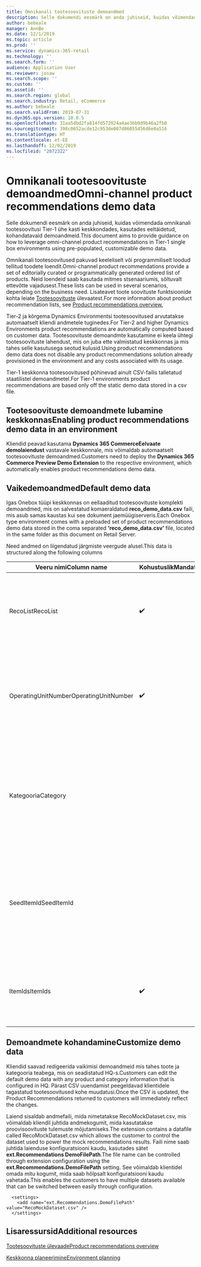 ```yaml
---
title: Omnikanali tootesoovituste demoandmed
description: Selle dokumendi eesmärk on anda juhiseid, kuidas võimendada omnikanali tootesoovitusi Tier-1 ühe kasti keskkondades, kasutades eeltäidetud, kohandatavaid demoandmeid.
author: bebeale
manager: AnnBe
ms.date: 12/1/2019
ms.topic: article
ms.prod: ''
ms.service: dynamics-365-retail
ms.technology: ''
ms.search.form: ''
audience: Application User
ms.reviewer: josaw
ms.search.scope: ''
ms.custom: ''
ms.assetid: ''
ms.search.region: global
ms.search.industry: Retail, eCommerce
ms.author: bebeale
ms.search.validFrom: 2019-07-31
ms.dyn365.ops.version: 10.0.5
ms.openlocfilehash: 31aa5dbd2fa814fd572024a4ae36b9d9b46a2fb0
ms.sourcegitcommit: 398c0652acde12c953de007d06055456d6e0a516
ms.translationtype: HT
ms.contentlocale: et-EE
ms.lasthandoff: 12/02/2019
ms.locfileid: "2872322"
---
```

# <a name="omni-channel-product-recommendations-demo-data"></a><span data-ttu-id="d3b08-103">Omnikanali tootesoovituste demoandmed</span><span class="sxs-lookup"><span data-stu-id="d3b08-103">Omni-channel product recommendations demo data</span></span>

<span data-ttu-id="d3b08-104">Selle dokumendi eesmärk on anda juhiseid, kuidas võimendada omnikanali tootesoovitusi Tier-1 ühe kasti keskkondades, kasutades eeltäidetud, kohandatavaid demoandmeid.</span><span class="sxs-lookup"><span data-stu-id="d3b08-104">This document aims to provide guidance on how to leverage omni-channel product recommendations in Tier-1 single box environments using pre-populated, customizable demo data.</span></span>

<span data-ttu-id="d3b08-105">Omnikanali tootesoovitused pakuvad keeleliselt või programmiliselt loodud tellitud toodete loendit.</span><span class="sxs-lookup"><span data-stu-id="d3b08-105">Omni-channel product recommendations provide a set of editorially curated or programmatically generated ordered list of products.</span></span> <span data-ttu-id="d3b08-106">Neid loendeid saab kasutada mitmes stsenaariumis, sõltuvalt ettevõtte vajadusest.</span><span class="sxs-lookup"><span data-stu-id="d3b08-106">These lists can be used in several scenarios, depending on the business need.</span></span> <span data-ttu-id="d3b08-107">Lisateavet toote soovituste funktsioonide kohta leiate [Tootesoovituste](../commerce/product-recommendations.md) ülevaatest.</span><span class="sxs-lookup"><span data-stu-id="d3b08-107">For more information about product recommendation lists, see [Product recommendations overview.](../commerce/product-recommendations.md)</span></span>

<span data-ttu-id="d3b08-108">Tier-2 ja kõrgema Dynamics Environmentsi tootesoovitused arvutatakse automaatselt kliendi andmetele tuginedes.</span><span class="sxs-lookup"><span data-stu-id="d3b08-108">For Tier-2 and higher Dynamics Environments product recommendations are automatically computed based on customer data.</span></span>
<span data-ttu-id="d3b08-109">Tootesoovituste demoandmte kasutamine ei keela ühtegi tootesoovituste lahendust, mis on juba ette valmistatud keskkonnas ja mis tahes selle kasutusega seotud kulusid.</span><span class="sxs-lookup"><span data-stu-id="d3b08-109">Using product recommendations demo data does not disable any product recommendations solution already provisioned in the environment and any costs associated with its usage.</span></span>

<span data-ttu-id="d3b08-110">Tier-1 keskkonna tootesoovitused põhinevad ainult CSV-failis talletatud staatilistel demoandmetel.</span><span class="sxs-lookup"><span data-stu-id="d3b08-110">For Tier-1 environments product recommendations are based only off the static demo data stored in a csv file.</span></span>

## <a name="enabling-product-recommendations-demo-data-in-an-environment"></a><span data-ttu-id="d3b08-111">Tootesoovituste demoandmete lubamine keskkonnas</span><span class="sxs-lookup"><span data-stu-id="d3b08-111">Enabling product recommendations demo data in an environment</span></span>

<span data-ttu-id="d3b08-112">Kliendid peavad kasutama **Dynamics 365 CommerceEelvaate demolaiendust** vastavale keskkonnale, mis võimaldab automaatselt tootesoovituste demoandmed.</span><span class="sxs-lookup"><span data-stu-id="d3b08-112">Customers need to deploy the **Dynamics 365 Commerce Preview Demo Extension** to the respective environment, which automatically enables product recommendations demo data.</span></span>

## <a name="default-demo-data"></a><span data-ttu-id="d3b08-113">Vaikedemoandmed</span><span class="sxs-lookup"><span data-stu-id="d3b08-113">Default demo data</span></span>
<span data-ttu-id="d3b08-114">Igas Onebox tüüpi keskkonnas on eellaaditud tootesoovituste komplekti demoandmed, mis on salvestatud komaeraldatud **reco_demo_data.csv** faili, mis asub samas kaustas kui see dokument jaemüügiserveris.</span><span class="sxs-lookup"><span data-stu-id="d3b08-114">Each Onebox type environment comes with a preloaded set of product recommendations demo data stored in the coma separated **‘reco_demo_data.csv’** file, located in the same folder as this document on Retail Server.</span></span>

<span data-ttu-id="d3b08-115">Need andmed on liigendatud järgmiste veergude alusel.</span><span class="sxs-lookup"><span data-stu-id="d3b08-115">This data is structured along the following columns</span></span>

| <span data-ttu-id="d3b08-116">Veeru nimi</span><span class="sxs-lookup"><span data-stu-id="d3b08-116">Column name</span></span>         | <span data-ttu-id="d3b08-117">Kohustuslik</span><span class="sxs-lookup"><span data-stu-id="d3b08-117">Mandatory</span></span>          | <span data-ttu-id="d3b08-118">Kirjeldus</span><span class="sxs-lookup"><span data-stu-id="d3b08-118">Description</span></span>                                                                                                                                 | <span data-ttu-id="d3b08-119">Võimalikud väärtused</span><span class="sxs-lookup"><span data-stu-id="d3b08-119">Possible Values</span></span>                                                              |
|---------------------|--------------------|---------------------------------------------------------------------------------------------------------------------------------------------|------------------------------------------------------------------------------|
| <span data-ttu-id="d3b08-120">RecoList</span><span class="sxs-lookup"><span data-stu-id="d3b08-120">RecoList</span></span>            | :heavy_check_mark: | <span data-ttu-id="d3b08-122">Konkreetse tootesoovituse loenditüüp, mida demoandmefail loob.</span><span class="sxs-lookup"><span data-stu-id="d3b08-122">The specific product   recommendation list type that the demo data point is to generate.</span></span>                                                    | <ul><li><span data-ttu-id="d3b08-123">RecoBestSelling</span><span class="sxs-lookup"><span data-stu-id="d3b08-123">RecoBestSelling</span></span></li><li><span data-ttu-id="d3b08-124">RecoNew</span><span class="sxs-lookup"><span data-stu-id="d3b08-124">RecoNew</span></span></li><li><span data-ttu-id="d3b08-125">RecoTrending</span><span class="sxs-lookup"><span data-stu-id="d3b08-125">RecoTrending</span></span></li><li><span data-ttu-id="d3b08-126">RecoCart</span><span class="sxs-lookup"><span data-stu-id="d3b08-126">RecoCart</span></span></li><li><span data-ttu-id="d3b08-127">RecoPeopleAlsoBuy</span><span class="sxs-lookup"><span data-stu-id="d3b08-127">RecoPeopleAlsoBuy</span></span></li></ul> |
| <span data-ttu-id="d3b08-128">OperatingUnitNumber</span><span class="sxs-lookup"><span data-stu-id="d3b08-128">OperatingUnitNumber</span></span> | :heavy_check_mark: | <span data-ttu-id="d3b08-130">Konkreetse tööüksuse number, mille puhul eeldatakse tootesoovituste esitamist.</span><span class="sxs-lookup"><span data-stu-id="d3b08-130">The specific   operating unit number where product recommendations are expected to be   surfaced in.</span></span>                                        |                                                                              |
| <span data-ttu-id="d3b08-131">Kategooria</span><span class="sxs-lookup"><span data-stu-id="d3b08-131">Category</span></span>            |                    |    <span data-ttu-id="d3b08-132">Kategooria, mille jaoks tuleks kindel loend tagastada.</span><span class="sxs-lookup"><span data-stu-id="d3b08-132">The category the   specific list should be returned for.</span></span> <span data-ttu-id="d3b08-133">Kui kategooriat pole määratud, on loend ainult navigeerimise hierarhia jaoks.</span><span class="sxs-lookup"><span data-stu-id="d3b08-133">If no category is specified, list is   for top of navigation hierarchy only.</span></span>    |                                                                              |
| <span data-ttu-id="d3b08-134">SeedItemId</span><span class="sxs-lookup"><span data-stu-id="d3b08-134">SeedItemId</span></span>          |                    |    <span data-ttu-id="d3b08-135">Seemneid nõudvate loendite puhul (RecoPeopleAlsoBuy ja RecoCart) peaksid need loendid näitama lisatooteid.</span><span class="sxs-lookup"><span data-stu-id="d3b08-135">For lists that   require seed (RecoPeopleAlsoBuy and RecoCart) the product those lists should   show additional products for.</span></span>            |                                                                              |
| <span data-ttu-id="d3b08-136">ItemIds</span><span class="sxs-lookup"><span data-stu-id="d3b08-136">ItemIds</span></span>             | :heavy_check_mark: | <span data-ttu-id="d3b08-138">Tulemusena tagastatakse üks või mitu toodet, mis eraldatakse **;** abil.</span><span class="sxs-lookup"><span data-stu-id="d3b08-138">One or more products   to be returned as the result, separated by **‘;’**.</span></span>                                                                  |                                                                              |


## <a name="customize-demo-data"></a><span data-ttu-id="d3b08-139">Demoandmete kohandamine</span><span class="sxs-lookup"><span data-stu-id="d3b08-139">Customize demo data</span></span>
<span data-ttu-id="d3b08-140">Kliendid saavad redigeerida vaikimisi demoandmeid mis tahes toote ja kategooria teabega, mis on seadistatud HQ-s.</span><span class="sxs-lookup"><span data-stu-id="d3b08-140">Customers can edit the default demo data with any product and category information that is configured in HQ.</span></span> <span data-ttu-id="d3b08-141">Pärast CSV uuendamist peegeldavad klientidele tagastatud tootesoovitused kohe muudatusi.</span><span class="sxs-lookup"><span data-stu-id="d3b08-141">Once the CSV is updated, the Product Recommendations returned to customers will immediately reflect the changes.</span></span>

<span data-ttu-id="d3b08-142">Laiend sisaldab andmefaili, mida nimetatakse RecoMockDataset.csv, mis võimaldab kliendil juhtida andmekogumit, mida kasutatakse proovisoovituste tulemuste mõjutamiseks.</span><span class="sxs-lookup"><span data-stu-id="d3b08-142">The extension contains a datafile called RecoMockDataset.csv which allows the customer to control the dataset used to power the mock recommendations results.</span></span> <span data-ttu-id="d3b08-143">Faili nime saab juhtida laienduse konfiguratsiooni kaudu, kasutades sätet **ext.Recommendations DemoFilePath**.</span><span class="sxs-lookup"><span data-stu-id="d3b08-143">The file name can be controlled through extension configuration using the **ext.Recommendations.DemoFilePath** setting.</span></span> <span data-ttu-id="d3b08-144">See võimaldab klientidel omada mitu kogumit, mida saab hõlpsalt konfiguratsiooni kaudu vahetada.</span><span class="sxs-lookup"><span data-stu-id="d3b08-144">This enables the customers to have multiple datasets available that can be switched between easily through configuration.</span></span>

```
  <settings>
    <add name="ext.Recommendations.DemoFilePath" value="RecoMockDataset.csv" />
  </settings>
```

## <a name="additional-resources"></a><span data-ttu-id="d3b08-145">Lisaressursid</span><span class="sxs-lookup"><span data-stu-id="d3b08-145">Additional resources</span></span>

[<span data-ttu-id="d3b08-146">Tootesoovituste ülevaade</span><span class="sxs-lookup"><span data-stu-id="d3b08-146">Product recommendations overview</span></span>](../commerce/product-recommendations.md)

[<span data-ttu-id="d3b08-147">Keskkonna planeerimine</span><span class="sxs-lookup"><span data-stu-id="d3b08-147">Environment planning</span></span>](../fin-ops-core/fin-ops/imp-lifecycle/environment-planning.md)
